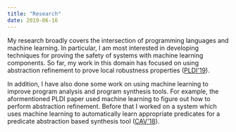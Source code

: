 ```yaml
---
title: "Research"
date: 2019-06-16
---
```


My research broadly covers the intersection of programming languages and
machine learning. In particular, I am most interested in developing techniques
for proving the safety of systems with machine learning components. So far, my
work in this domain has focused on using abstraction refinement to prove local
robustness properties ([PLDI'19](/papers/charon-pldi-19.pdf)).

In addition, I have also done some work on using machine learning to improve
program analysis and program synthesis tools. For example, the aformentioned
PLDI paper used machine learning to figure out how to perform abstraction
refinement. Before that I worked on a system which uses machine learning to
automatically learn appropriate predicates for a predicate abstraction based
synthesis tool ([CAV'18](/papers/atlas-cav-18.pdf)).

